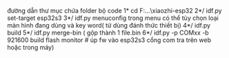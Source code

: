 đường dẫn thư mục chứa folder bộ code
1* cd F:\...\xiaozhi-esp32
2*/ idf.py set-target esp32s3
3*/ idf.py menuconfig
trong menu có thể tùy chọn loại màn hình đang dùng và key word( từ dùng đánh thức thiết bị)
4*/ idf.py build
5*/ idf.py merge-bin ( gộp thành 1 file.bin
6*/ idf.py -p COMxx -b 921600 build flash monitor  # úp fw vào esp32s3  cổng com tra trên web hoặc trong máy)